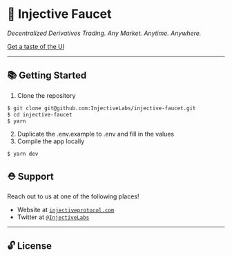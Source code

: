 # 🌟 Injective Faucet

_Decentralized Derivatives Trading. Any Market. Anytime. Anywhere._

[Get a taste of the UI](https://faucet.testnet.injective.network)

---

## 📚 Getting Started

1. Clone the repository

```bash
$ git clone git@github.com:InjectiveLabs/injective-faucet.git
$ cd injective-faucet
$ yarn
```

2. Duplicate the .env.example to .env and fill in the values
3. Compile the app locally

```bash
$ yarn dev
```

## ⛑ Support

Reach out to us at one of the following places!

- Website at <a href="https://injectiveprotocol.com" target="_blank">`injectiveprotocol.com`</a>
- Twitter at <a href="https://twitter.com/InjectiveLabs" target="_blank">`@InjectiveLabs`</a>

---

## 🔓 License
